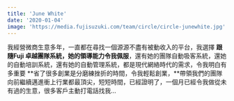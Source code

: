 ```yaml
---
title: 'June White'
date: '2020-01-04'
image: 'https://media.fujisuzuki.com/team/circle/circle-junewhite.jpg'
---
```

我經營微商生意多年，一直都在尋找一個源源不盡有被動收入的平台，我選擇
**跟隨Fuji 卓越團隊系統，她的領導能力令我佩服**，還有她的團隊自動吸客系統，還她的自動培訓系統，還有她的自動管理系統，都是現代網絡時代的需求，令我明白有多重要
**省了很多創業是分磨練挫折的時間，令我輕鬆創業，**帶領我們的團隊向前繼續邁進衝上行業都最頂尖，短短時間，已經證明了，一個月已經令我做從未有過的生意，很多客戶主動打電話找我...